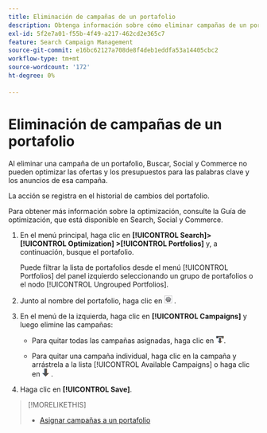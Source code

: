 ```yaml
---
title: Eliminación de campañas de un portafolio
description: Obtenga información sobre cómo eliminar campañas de un portafolio.
exl-id: 5f2e7a01-f55b-4f49-a217-462cd2e365c7
feature: Search Campaign Management
source-git-commit: e16bc62127a708de8f4deb1eddfa53a14405cbc2
workflow-type: tm+mt
source-wordcount: '172'
ht-degree: 0%

---
```


# Eliminación de campañas de un portafolio

Al eliminar una campaña de un portafolio, Buscar, Social y Commerce no pueden optimizar las ofertas y los presupuestos para las palabras clave y los anuncios de esa campaña.

La acción se registra en el historial de cambios del portafolio.

Para obtener más información sobre la optimización, consulte la Guía de optimización, que está disponible en Search, Social y Commerce.

1. En el menú principal, haga clic en **[!UICONTROL Search]> [!UICONTROL Optimization] >[!UICONTROL Portfolios]** y, a continuación, busque el portafolio.

   Puede filtrar la lista de portafolios desde el menú [!UICONTROL Portfolios] del panel izquierdo seleccionando un grupo de portafolios o el nodo [!UICONTROL Ungrouped Portfolios].

1. Junto al nombre del portafolio, haga clic en ![botón Ver/editar configuración](/help/search-social-commerce/assets/settings.png "botón Ver/editar configuración") .

1. En el menú de la izquierda, haga clic en **[!UICONTROL Campaigns]** y luego elimine las campañas:

   * Para quitar todas las campañas asignadas, haga clic en ![Quitar todas las campañas del portafolio](/help/search-social-commerce/assets/arrow-remove-all.png "Quitar todas las campañas del portafolio").

   * Para quitar una campaña individual, haga clic en la campaña y arrástrela a la lista [!UICONTROL Available Campaigns] o haga clic en ![Quitar campaña del portafolio](/help/search-social-commerce/assets/arrow-remove.png "Quitar campaña del portafolio") .

1. Haga clic en **[!UICONTROL Save]**.

>[!MORELIKETHIS]
>
>* [Asignar campañas a un portafolio](/help/search-social-commerce/campaign-management/campaign-assign-to-portfolio.md)
